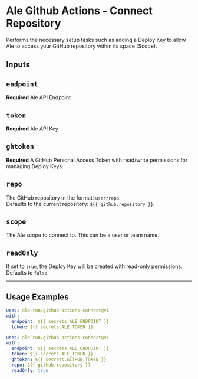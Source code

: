 # Ale Github Actions - Connect Repository

Performs the necessary setup tasks such as adding a Deploy Key to allow Ale to access your GitHub repository within its space (Scope).

## Inputs

## `endpoint`

**Required** Ale API Endpoint

## `token`

**Required** Ale API Key

## `ghtoken`
**Required** A GitHub Personal Access Token with read/write permissions for managing Deploy Keys.

## `repo`
The GitHub repository in the format: `user/repo`.  
Defaults to the current repository: `${{ github.repository }}`.

## `scope`
The Ale scope to connect to. This can be a user or team name.

## `readOnly`
If set to `true`, the Deploy Key will be created with read-only permissions.  
Defaults to `false`.


---

## Usage Examples


```yaml
uses: ale-run/github-actions-connect@v1
with:
  endpoint: ${{ secrets.ALE_ENDPOINT }}
  token: ${{ secrets.ALE_TOKEN }}
```


```yaml
uses: ale-run/github-actions-connect@v1
with:
  endpoint: ${{ secrets.ALE_ENDPOINT }}
  token: ${{ secrets.ALE_TOKEN }}
  ghtoken: ${{ secrets.GITHUB_TOKEN }}
  repo: ${{ github.repository }}
  readOnly: true
```

